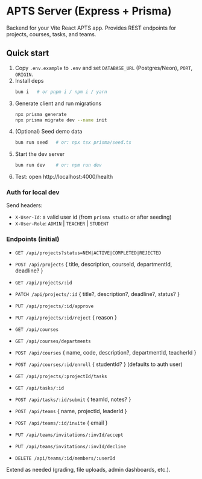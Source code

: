 # APTS Server (Express + Prisma)

Backend for your Vite React APTS app. Provides REST endpoints for projects, courses, tasks, and teams.

## Quick start

1. Copy `.env.example` to `.env` and set `DATABASE_URL` (Postgres/Neon), `PORT`, `ORIGIN`.
2. Install deps
   ```bash
   bun i   # or pnpm i / npm i / yarn
   ```
3. Generate client and run migrations
   ```bash
   npx prisma generate
   npx prisma migrate dev --name init
   ```
4. (Optional) Seed demo data
   ```bash
   bun run seed   # or: npx tsx prisma/seed.ts
   ```
5. Start the dev server
   ```bash
   bun run dev    # or: npm run dev
   ```
6. Test: open http://localhost:4000/health

### Auth for local dev
Send headers:
- `X-User-Id`: a valid user id (from `prisma studio` or after seeding)
- `X-User-Role`: `ADMIN` | `TEACHER` | `STUDENT`

### Endpoints (initial)
- `GET /api/projects?status=NEW|ACTIVE|COMPLETED|REJECTED`
- `POST /api/projects` { title, description, courseId, departmentId, deadline? }
- `GET /api/projects/:id`
- `PATCH /api/projects/:id` { title?, description?, deadline?, status? }
- `PUT /api/projects/:id/approve`
- `PUT /api/projects/:id/reject` { reason }

- `GET /api/courses`
- `GET /api/courses/departments`
- `POST /api/courses` { name, code, description?, departmentId, teacherId }
- `POST /api/courses/:id/enroll` { studentId? } (defaults to auth user)

- `GET /api/projects/:projectId/tasks`
- `GET /api/tasks/:id`
- `POST /api/tasks/:id/submit` { teamId, notes? }

- `POST /api/teams` { name, projectId, leaderId }
- `POST /api/teams/:id/invite` { email }
- `PUT /api/teams/invitations/:invId/accept`
- `PUT /api/teams/invitations/:invId/decline`
- `DELETE /api/teams/:id/members/:userId`

Extend as needed (grading, file uploads, admin dashboards, etc.).
